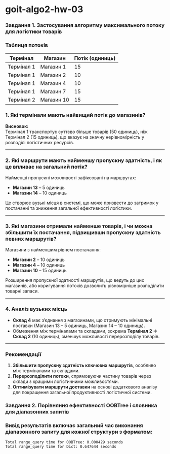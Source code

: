 # goit-algo2-hw-03

### Завдання 1. Застосування алгоритму максимального потоку для логістики товарів

### **Таблиця потоків**  
| Термінал   | Магазин   | Потік (одиниць) |
|------------|-----------|-----------------|
| Термінал 1 | Магазин 1 | 15              |
| Термінал 1 | Магазин 2 | 10              |
| Термінал 1 | Магазин 4 | 10              |
| Термінал 1 | Магазин 7 | 15              |
| Термінал 2 | Магазин 10| 15              |


### **1. Які термінали мають найвищий потік до магазинів?**  
**Висновок:**  
Термінал 1 транспортує суттєво більше товарів (50 одиниць), ніж Термінал 2 (15 одиниць), що вказує на значну нерівномірність у розподілі логістичних ресурсів.

---

### **2. Які маршрути мають найменшу пропускну здатність, і як це впливає на загальний потік?**  
Найменші пропускні можливості зафіксовані на маршрутах:  
- **Магазин 13** – 5 одиниць  
- **Магазин 14** – 10 одиниць  

Це створює вузькі місця в системі, що може призвести до затримок у постачанні та зниження загальної ефективності логістики.

---

### **3. Які магазини отримали найменше товарів, і чи можна збільшити їх постачання, підвищивши пропускну здатність певних маршрутів?**  
Магазини з найменшим рівнем постачання:  
- **Магазин 2** – 10 одиниць  
- **Магазин 4** – 10 одиниць  
- **Магазин 10** – 15 одиниць  

Розширення пропускної здатності маршрутів, що ведуть до цих магазинів, або коригування потоків дозволить рівномірніше розподілити товарні запаси.

---

### **4. Аналіз вузьких місць**  
- **Склад 4** має з’єднання з магазинами, що отримують мінімальні поставки (Магазин 13 – 5 одиниць, Магазин 14 – 10 одиниць).  
- Обмеження між терміналами та складами, зокрема **Термінал 2 → Склад 2** (10 одиниць), зменшує можливості перерозподілу товарів.

---

### **Рекомендації**  
1. **Збільшити пропускну здатність ключових маршрутів**, особливо між терміналами та складами.  
2. **Перерозподілити потоки**, спрямовуючи частину товарів через склади з кращими логістичними можливостями.  
3. **Оптимізувати маршрути доставки** на основі додаткового аналізу для покращення загальної продуктивності логістичної системи.



### Завдання 2. Порівняння ефективності OOBTree і словника для діапазонних запитів
### Вивід результатів включає загальний час виконання діапазонного запиту для кожної структури з форматом:
```
Total range_query time for OOBTree: 0.000429 seconds
Total range_query time for Dict: 0.647644 seconds
```
